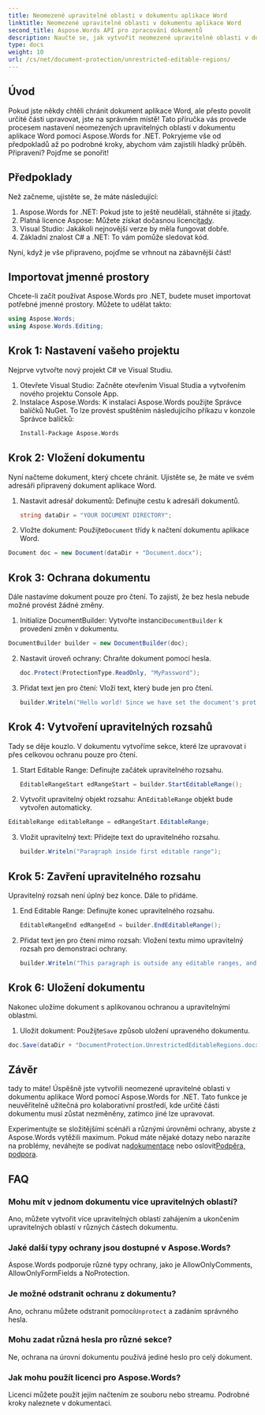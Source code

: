```yaml
---
title: Neomezené upravitelné oblasti v dokumentu aplikace Word
linktitle: Neomezené upravitelné oblasti v dokumentu aplikace Word
second_title: Aspose.Words API pro zpracování dokumentů
description: Naučte se, jak vytvořit neomezené upravitelné oblasti v dokumentu aplikace Word pomocí Aspose.Words for .NET s tímto komplexním průvodcem krok za krokem.
type: docs
weight: 10
url: /cs/net/document-protection/unrestricted-editable-regions/
---
```

## Úvod

Pokud jste někdy chtěli chránit dokument aplikace Word, ale přesto povolit určité části upravovat, jste na správném místě! Tato příručka vás provede procesem nastavení neomezených upravitelných oblastí v dokumentu aplikace Word pomocí Aspose.Words for .NET. Pokryjeme vše od předpokladů až po podrobné kroky, abychom vám zajistili hladký průběh. Připraveni? Pojďme se ponořit!

## Předpoklady

Než začneme, ujistěte se, že máte následující:

1.  Aspose.Words for .NET: Pokud jste to ještě neudělali, stáhněte si ji[tady](https://releases.aspose.com/words/net/).
2.  Platná licence Aspose: Můžete získat dočasnou licenci[tady](https://purchase.aspose.com/temporary-license/).
3. Visual Studio: Jakákoli nejnovější verze by měla fungovat dobře.
4. Základní znalost C# a .NET: To vám pomůže sledovat kód.

Nyní, když je vše připraveno, pojďme se vrhnout na zábavnější část!

## Importovat jmenné prostory

Chcete-li začít používat Aspose.Words pro .NET, budete muset importovat potřebné jmenné prostory. Můžete to udělat takto:

```csharp
using Aspose.Words;
using Aspose.Words.Editing;
```

## Krok 1: Nastavení vašeho projektu

Nejprve vytvořte nový projekt C# ve Visual Studiu.

1. Otevřete Visual Studio: Začněte otevřením Visual Studia a vytvořením nového projektu Console App.
2. Instalace Aspose.Words: K instalaci Aspose.Words použijte Správce balíčků NuGet. To lze provést spuštěním následujícího příkazu v konzole Správce balíčků:
   ```sh
   Install-Package Aspose.Words
   ```

## Krok 2: Vložení dokumentu

Nyní načteme dokument, který chcete chránit. Ujistěte se, že máte ve svém adresáři připravený dokument aplikace Word.

1. Nastavit adresář dokumentů: Definujte cestu k adresáři dokumentů.
   ```csharp
   string dataDir = "YOUR DOCUMENT DIRECTORY";
   ```
2.  Vložte dokument: Použijte`Document` třídy k načtení dokumentu aplikace Word.
   ```csharp
   Document doc = new Document(dataDir + "Document.docx");
   ```

## Krok 3: Ochrana dokumentu

Dále nastavíme dokument pouze pro čtení. To zajistí, že bez hesla nebude možné provést žádné změny.

1.  Initialize DocumentBuilder: Vytvořte instanci`DocumentBuilder` k provedení změn v dokumentu.
   ```csharp
   DocumentBuilder builder = new DocumentBuilder(doc);
   ```
2. Nastavit úroveň ochrany: Chraňte dokument pomocí hesla.
   ```csharp
   doc.Protect(ProtectionType.ReadOnly, "MyPassword");
   ```
3. Přidat text jen pro čtení: Vloží text, který bude jen pro čtení.
   ```csharp
   builder.Writeln("Hello world! Since we have set the document's protection level to read-only, we cannot edit this paragraph without the password.");
   ```

## Krok 4: Vytvoření upravitelných rozsahů

Tady se děje kouzlo. V dokumentu vytvoříme sekce, které lze upravovat i přes celkovou ochranu pouze pro čtení.

1. Start Editable Range: Definujte začátek upravitelného rozsahu.
   ```csharp
   EditableRangeStart edRangeStart = builder.StartEditableRange();
   ```
2.  Vytvořit upravitelný objekt rozsahu: An`EditableRange` objekt bude vytvořen automaticky.
   ```csharp
   EditableRange editableRange = edRangeStart.EditableRange;
   ```
3. Vložit upravitelný text: Přidejte text do upravitelného rozsahu.
   ```csharp
   builder.Writeln("Paragraph inside first editable range");
   ```

## Krok 5: Zavření upravitelného rozsahu

Upravitelný rozsah není úplný bez konce. Dále to přidáme.

1. End Editable Range: Definujte konec upravitelného rozsahu.
   ```csharp
   EditableRangeEnd edRangeEnd = builder.EndEditableRange();
   ```
2. Přidat text jen pro čtení mimo rozsah: Vložení textu mimo upravitelný rozsah pro demonstraci ochrany.
   ```csharp
   builder.Writeln("This paragraph is outside any editable ranges, and cannot be edited.");
   ```

## Krok 6: Uložení dokumentu

Nakonec uložíme dokument s aplikovanou ochranou a upravitelnými oblastmi.

1.  Uložit dokument: Použijte`Save` způsob uložení upraveného dokumentu.
   ```csharp
   doc.Save(dataDir + "DocumentProtection.UnrestrictedEditableRegions.docx");
   ```

## Závěr

tady to máte! Úspěšně jste vytvořili neomezené upravitelné oblasti v dokumentu aplikace Word pomocí Aspose.Words for .NET. Tato funkce je neuvěřitelně užitečná pro kolaborativní prostředí, kde určité části dokumentu musí zůstat nezměněny, zatímco jiné lze upravovat. 

 Experimentujte se složitějšími scénáři a různými úrovněmi ochrany, abyste z Aspose.Words vytěžili maximum. Pokud máte nějaké dotazy nebo narazíte na problémy, neváhejte se podívat na[dokumentace](https://reference.aspose.com/words/net/) nebo oslovit[Podpěra, podpora](https://forum.aspose.com/c/words/8).

## FAQ

### Mohu mít v jednom dokumentu více upravitelných oblastí?
Ano, můžete vytvořit více upravitelných oblastí zahájením a ukončením upravitelných oblastí v různých částech dokumentu.

### Jaké další typy ochrany jsou dostupné v Aspose.Words?
Aspose.Words podporuje různé typy ochrany, jako je AllowOnlyComments, AllowOnlyFormFields a NoProtection.

### Je možné odstranit ochranu z dokumentu?
 Ano, ochranu můžete odstranit pomocí`Unprotect` a zadáním správného hesla.

### Mohu zadat různá hesla pro různé sekce?
Ne, ochrana na úrovni dokumentu používá jediné heslo pro celý dokument.

### Jak mohu použít licenci pro Aspose.Words?
Licenci můžete použít jejím načtením ze souboru nebo streamu. Podrobné kroky naleznete v dokumentaci.
